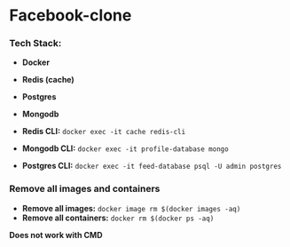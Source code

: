 # Facebook-clone

### Tech Stack:
- **Docker**
- **Redis (cache)**
- **Postgres**
- **Mongodb**

- **Redis CLI:** ```docker exec -it cache redis-cli```
- **Mongodb CLI:** ```docker exec -it profile-database mongo```
- **Postgres CLI:** ```docker exec -it feed-database psql -U admin postgres```

### Remove all images and containers
- **Remove all images:** ```docker image rm $(docker images -aq)```
- **Remove all containers:** ```docker rm $(docker ps -aq)```

**Does not work with CMD**